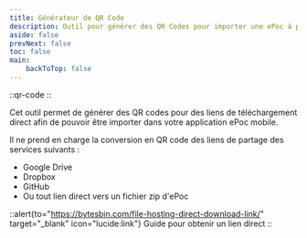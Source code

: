 ```yaml
---
title: Générateur de QR Code
description: Outil pour générer des QR Codes pour importer une ePoc à partir d'un lien
aside: false
prevNext: false
toc: false
main:
    backToTop: false
---
```


::qr-code
::

Cet outil permet de générer des QR codes pour des liens de téléchargement direct afin de pouvoir être importer dans votre application ePoc mobile.

Il ne prend en charge la conversion en QR code des liens de partage des services suivants :

-   Google Drive
-   Dropbox
-   GitHub
-   Ou tout lien direct vers un fichier zip d'ePoc

::alert{to="https://bytesbin.com/file-hosting-direct-download-link/" target="_blank" icon="lucide:link"}
Guide pour obtenir un lien direct
::
